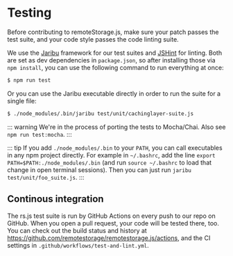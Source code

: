 # Testing

Before contributing to remoteStorage.js, make sure your patch passes the
test suite, and your code style passes the code linting suite.

We use the [Jaribu](https://github.com/silverbucket/jaribu) framework
for our test suites and [JSHint](http://jshint.com/about/) for linting.
Both are set as dev dependencies in `package.json`, so after installing
those via `npm install`, you can use the following command to run
everything at once:

```sh
$ npm run test
```

Or you can use the Jaribu executable directly in order to run the suite
for a single file:

```sh
$ ./node_modules/.bin/jaribu test/unit/cachinglayer-suite.js
```

::: warning
We're in the process of porting the tests to Mocha/Chai. Also see `npm run
test:mocha`.
:::

::: tip
If you add `./node_modules/.bin` to your `PATH`, you can call
executables in any npm project directly. For example in `~/.bashrc`, add
the line `export PATH=$PATH:./node_modules/.bin` (and run
`source ~/.bashrc` to load that change in open terminal sessions). Then
you can just run `jaribu test/unit/foo_suite.js`.
:::

## Continous integration

The rs.js test suite is run by GitHub Actions on every push to our repo
on GitHub. When you open a pull request, your code will be tested there,
too. You can check out the build status and history at
<https://github.com/remotestorage/remotestorage.js/actions>, and the CI
settings in `.github/workflows/test-and-lint.yml`.
